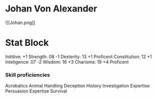 # Johan Von Alexander
![[Johan.png]]
# Stat Block
Inititive:          +1
Strength:        08	    -1 
Dexterity:       13		+1 Proficent
Constitution:  12	  +1
Inteligence:    07     -2
Wisdom:         16	   +3
Charisma:       19     +4 Proficent

### Skill proficiencies 
Acrobatics
Animal Handling
Deception
History
Investigation Expertise
Persuasion Expertise
Survival